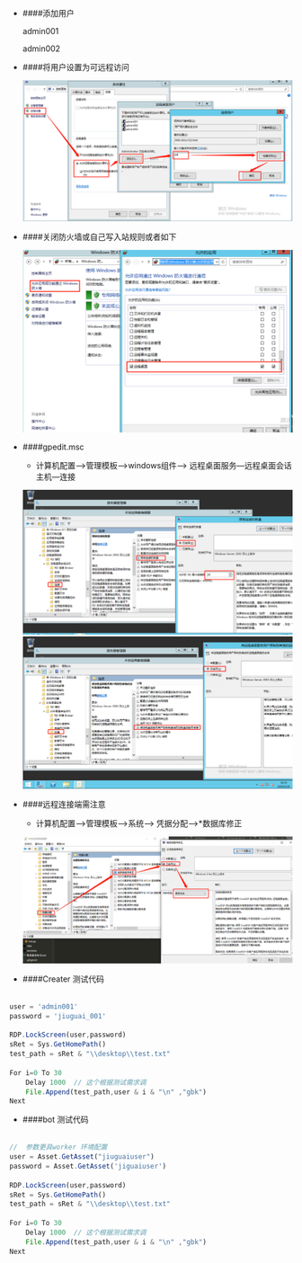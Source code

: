 + ####添加用户

    admin001

    admin002

+ ####将用户设置为可远程访问
    
    ![set_remote_manager](set_remote_manager.png)


+ ####关闭防火墙或自己写入站规则或者如下

    ![open_3389](open_3389.png)

+ ####gpedit.msc
    + 计算机配置—>管理模板—>windows组件—>
        远程桌面服务—远程桌面会话主机—连接
    

    ![connect_count](connect_count.png)
    ![connect_limit](connect_limit.png)


+ ####远程连接端需注意
    + 计算机配置—>管理模板—>系统—>
        凭据分配—>*数据库修正

    ![local_connect](local_connect.png)



+ ####Creater 测试代码
```js

user = 'admin001'
password = 'jiuguai_001'

RDP.LockScreen(user,password)
sRet = Sys.GetHomePath()
test_path = sRet & "\\desktop\\test.txt"

For i=0 To 30
    Delay 1000  // 这个根据测试需求调
    File.Append(test_path,user & i & "\n" ,"gbk")
Next

```


+ ####bot 测试代码
```js

//  参数更具worker 环境配置
user = Asset.GetAsset("jiuguaiuser")
password = Asset.GetAsset('jiguaiuser')

RDP.LockScreen(user,password)
sRet = Sys.GetHomePath()
test_path = sRet & "\\desktop\\test.txt"

For i=0 To 30
    Delay 1000  // 这个根据测试需求调
    File.Append(test_path,user & i & "\n" ,"gbk")
Next

```